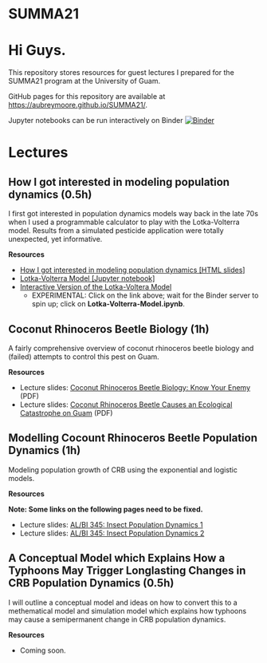 # SUMMA21

# Hi Guys.

This repository stores resources for guest lectures I prepared for the SUMMA21 program at the University of Guam.

GitHub pages for this repository are available at https://aubreymoore.github.io/SUMMA21/.

Jupyter notebooks can be run interactively on Binder [![Binder](https://mybinder.org/badge_logo.svg)](https://mybinder.org/v2/gh/aubreymoore/SUMMA21/HEAD)

# Lectures

## How I got interested in modeling population dynamics (0.5h)

I first got interested in population dynamics models way back in the late 70s when I used a programmable calculator to play with the Lotka-Volterra model. Results from a simulated pesticide application were totally unexpected, yet informative.

**Resources**

* [How I got interested in modeling population dynamics [HTML slides]](https://aubreymoore.github.io/SUMMA21/reveal.js/my_interest_in_modeling.html)
* [Lotka-Volterra Model [Jupyter notebook]](https://aubreymoore.github.io/SUMMA21/Lotka-Volterra-Model.ipynb)
* [Interactive Version of the Lotka-Voltera Model](https://mybinder.org/v2/gh/aubreymoore/SUMMA21/HEAD)
  * EXPERIMENTAL: Click on the link above; wait for the Binder server to spin up; click on **Lotka-Volterra-Model.ipynb**. 

## Coconut Rhinoceros Beetle Biology (1h)
A fairly comprehensive overview of coconut rhinoceros beetle biology and (failed) attempts to control this pest on Guam.

**Resources**

* Lecture slides: [Coconut Rhinoceros Beetle Biology: Know Your Enemy](https://raw.githubusercontent.com/aubreymoore/CRB-CNMI/main/CRB-Biology.pdf) (PDF)
* Lecture slides: [Coconut Rhinoceros Beetle Causes an Ecological Catastrophe on Guam](https://github.com/aubreymoore/2019-Extension-Internship-CRB-Presentation/raw/master/2019-CRB-catastrophy-presentation.pdf) (PDF)

## Modelling Cocount Rhinoceros Beetle Population Dynamics (1h)
Modeling population growth of CRB using the exponential and logistic models.

**Resources**

**Note: Some links on the following pages need to be fixed.**

* Lecture slides: [AL/BI 345: Insect Population Dynamics 1](https://aubreymoore.github.io/ALBI-345/output/blog/lecture14d/)
* Lecture slides: [AL/BI 345: Insect Population Dynamics 2](https://aubreymoore.github.io/ALBI-345/output/blog/lecture14dd/)

## A Conceptual Model which Explains How a Typhoons May Trigger Longlasting Changes in CRB Population Dynamics (0.5h)
I will outline a conceptual model and ideas on how to convert this to a methematical model and simulation model which explains how typhoons may cause a semipermanent change in CRB population dynamics.

**Resources**
* Coming soon.

